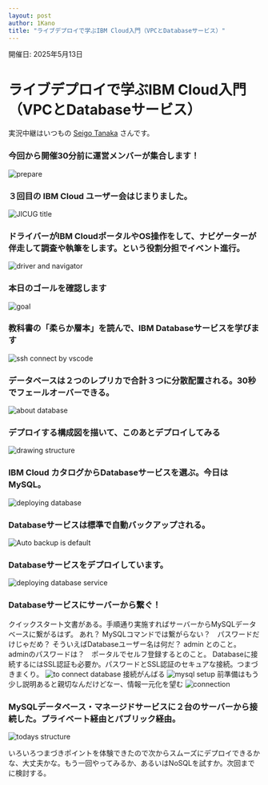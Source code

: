 ```yaml
---
layout: post
author: 1Kano
title: "ライブデプロイで学ぶIBM Cloud入門（VPCとDatabaseサービス）"
---
```


開催日: 2025年5月13日

# ライブデプロイで学ぶIBM Cloud入門（VPCとDatabaseサービス）

実況中継はいつもの [Seigo Tanaka](/authors/tseigo) さんです。

### 今回から開催30分前に運営メンバーが集合します！
![prepare](/assets/images/jicug3/00_discussion.jpg)

### ３回目の IBM Cloud ユーザー会はじまりました。
![JICUG title](/assets/images/jicug3/00_title.jpg)

### ドライバーがIBM CloudポータルやOS操作をして、ナビゲーターが伴走して調査や執筆をします。という役割分担でイベント進行。
![driver and navigator](/assets/images/jicug3/01_driving.jpg)

### 本日のゴールを確認します
![goal](/assets/images/jicug3/02_goal.png)

### 教科書の「柔らか層本」を読んで、IBM Databaseサービスを学びます
![ssh connect by vscode](/assets/images/jicug3/03_refference.jpg)

### データベースは２つのレプリカで合計３つに分散配置される。30秒でフェールオーバーできる。
![about database](/assets/images/jicug3/04_database.jpg)

### デプロイする構成図を描いて、このあとデプロイしてみる
![drawing structure](/assets/images/jicug3/05_drawing.png)

### IBM Cloud カタログからDatabaseサービスを選ぶ。今日はMySQL。
![deploying database](/assets/images/jicug3/06_deploying.jpg)

### Databaseサービスは標準で自動バックアップされる。
![Auto backup is default](/assets/images/jicug3/07_manage.jpg)

### Databaseサービスをデプロイしています。
![deploying database service](/assets/images/jicug3/08_deploying.jpg)

### Databaseサービスにサーバーから繋ぐ！
クイックスタート文書がある。手順通り実施すればサーバーからMySQLデータベースに繋がるはず。
あれ？ MySQLコマンドでは繋がらない？　パスワードだけじゃだめ？
そういえばDatabaseユーザー名は何だ？ admin とのこと。
adminのパスワードは？　ポータルでセルフ登録するとのこと。
Databaseに接続するにはSSL認証も必要か。パスワードとSSL認証のセキュアな接続。つまづきまくり。
![to connect database](/assets/images/jicug3/09_setting.jpg)
接続がんばる
![mysql setup](/assets/images/jicug3/10_mysql.jpg)
前準備はもう少し説明あると親切なんだけどなー、情報一元化を望む
![connection](/assets/images/jicug3/11_connection.jpg)


### MySQLデータベース・マネージドサービスに２台のサーバーから接続した。プライベート経由とパブリック経由。
![todays structure](/assets/images/jicug3/12_finnaly.jpg)

いろいろつまづきポイントを体験できたので次からスムーズにデプロイできるかな、大丈夫かな。もう一回やってみるか、あるいはNoSQLを試すか。次回までに検討する。
